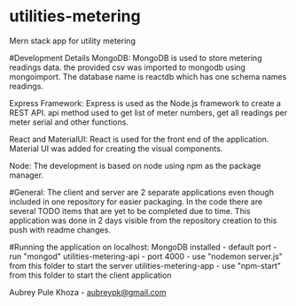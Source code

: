 # utilities-metering
Mern stack app for utility metering

#Development Details
MongoDB: 
MongoDB is used to store metering readings data. the provided csv was imported to mongodb using mongoimport.
The database name is reactdb which has one schema names readings.

Express Framework:
Express is used as the Node.js framework to create a REST API.
api method used to get list of meter numbers, get all readings per meter serial and other functions.

React and MaterialUI:
React is used for the front end of the application. Material UI was added for creating the visual components.

Node:
The development is based on node using npm as the package manager.

#General:
The client and server are 2 separate applications even though included in one repository for easier packaging.
In the code there are several TODO items that are yet to be completed due to time. This application was done in 2 days visible from the repository creation to this push with readme changes.

#Running the application on localhost:
MongoDB installed - default port - run "mongod"
utilities-metering-api - port 4000 - use "nodemon server.js" from this folder to start the server
utilities-metering-app - use "npm-start" from this folder to start the client application

Aubrey Pule Khoza - aubreypk@gmail.com
